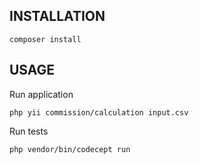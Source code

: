 INSTALLATION
------------

~~~
composer install
~~~

USAGE
-------------

Run application

~~~
php yii commission/calculation input.csv
~~~

Run tests

~~~
php vendor/bin/codecept run
~~~